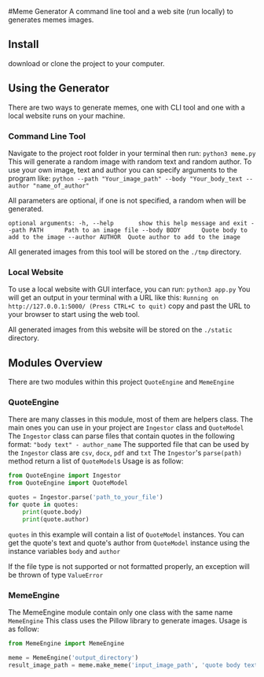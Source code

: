 #Meme Generator
A command line tool and a web site (run locally) to generates memes images.

## Install
download or clone the project to your computer.

## Using the Generator
There are two ways to generate memes, one with CLI tool and one with a local website runs on your machine.

### Command Line Tool
Navigate to the project root folder in your terminal then run:
`python3 meme.py`
This will generate a random image with random text and random author.
To use your own image, text and author you can specify arguments to the program like:
`python --path "Your_image_path" --body "Your_body_text --author "name_of_author"`

All parameters are optional, if one is not specified, a random when will be generated.

`optional arguments:
  -h, --help       show this help message and exit
  --path PATH      Path to an image file
  --body BODY      Quote body to add to the image
  --author AUTHOR  Quote author to add to the image
`

All generated images from this tool will be stored on the `./tmp` directory.

### Local Website
To use a local website with GUI interface, you can run:
`python3 app.py`
You will get an output in your terminal with a URL like this:
` Running on http://127.0.0.1:5000/ (Press CTRL+C to quit)
`
copy and past the URL to your browser to start using the web tool.

All generated images from this website will be stored on the `./static` directory.

## Modules Overview
There are two modules within this project `QuoteEngine` and `MemeEngine`

### QuoteEngine
There are many classes in this module, most of them are helpers class.
The main ones you can use in your project are `Ingestor` class and `QuoteModel`
The `Ingestor` class can parse files that contain quotes in the following format:
`"body text" - author_name`
The supported file that can be used by the `Ingestor` class are `csv`, `docx`, `pdf` and `txt`
The `Ingestor`'s `parse(path)` method return a list of `QuoteModel`s
Usage is as follow:
```python
from QuoteEngine import Ingestor
from QuoteEngine import QuoteModel

quotes = Ingestor.parse('path_to_your_file')
for quote in quotes:
    print(quote.body)
    print(quote.author)
```

`quotes` in this example will contain a list of `QuoteModel` instances.
You can get the quote's text and quote's author from `QuoteModel` instance using the instance variables `body` and `author`

If the file type is not supported or not formatted properly, an exception will be thrown of type `ValueError`

### MemeEngine

The MemeEngine module contain only one class with the same name `MemeEngine`
This class uses the Pillow library to generate images.
Usage is as follow:
```python
from MemeEngine import MemeEngine

meme = MemeEngine('output_directory')
result_image_path = meme.make_meme('input_image_path', 'quote body text', 'quote author')
```

